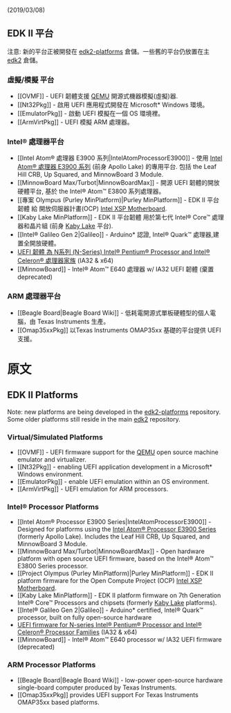 (2019/03/08)
 
## EDK II 平台

注意: 新的平台正被開發在 [edk2-platforms](https://github.com/tianocore/edk2-platforms) 倉儲。一些舊的平台仍放置在主 [edk2](https://github.com/tianocore/edk2) 倉儲。

### 虛擬/模擬 平台

* [[OVMF]] - UEFI 韌體支援 [QEMU](https://www.qemu.org/) 開源式機器模擬(虛擬)器.
* [[Nt32Pkg]] - 啟用 UEFI 應用程式開發在 Microsoft* Windows 環境。
* [[EmulatorPkg]] - 啟動 UEFI 模擬在一個 OS 環境裡。
* [[ArmVirtPkg]] - UEFI 模擬 ARM 處理器。

### Intel® 處理器平台

* [[Intel Atom® 處理器 E3900 系列|IntelAtomProcessorE3900]] - 使用 [Intel Atom® 處理器 E3900 系列](https://www.intel.com/content/www/us/en/embedded/products/apollo-lake/overview.html) (前身 Apollo Lake) 的專用平台. 包括 the Leaf Hill CRB, Up Squared, and MinnowBoard 3 Module.
* [[MinnowBoard Max/Turbot|MinnowBoardMax]] - 開源 UEFI 韌體的開放硬體平台, 基於 the Intel® Atom™ E3800 系列處理器。
* [[專案 Olympus (Purley MinPlatform)|Purley MinPlatform]] - EDK II 平台韌體 給 開放伺服器計畫(OCP) [Intel XSP Motherboard](http://www.opencompute.org/wiki/Server/ProjectOlympus#Project_Olympus_Server_Motherboards).
* [[Kaby Lake MinPlatform]] - EDK II 平台韌體 用於第七代 Intel® Core™ 處理器和晶片組 (前身 [Kaby Lake](https://ark.intel.com/products/codename/82879/Kaby-Lake) 平台).
* [[Intel® Galileo Gen 2|Galileo]] - Arduino* 認證,  Intel® Quark™ 處理器,建置全開放硬體。
* [UEFI 韌體 為 N系列 (N-Series) Intel® Pentium® Processor and Intel® Celeron® 處理器家族](https://firmware.intel.com/projects/braswell-uefi) (IA32 & x64)
* [[MinnowBoard]] - Intel® Atom™ E640 處理器 w/ IA32 UEFI 韌體 (棄置 deprecated)

### ARM 處理器平台

* [[Beagle Board|Beagle Board Wiki]] -  低耗電開源式單板硬體型的個人電腦，由 Texas Instruments 生產。
* [[Omap35xxPkg]] 以Texas Instruments OMAP35xx 基礎的平台提供 UEFI 支援。

# 原文
## EDK II Platforms

Note: new platforms are being developed in the [edk2-platforms](https://github.com/tianocore/edk2-platforms) repository. Some older platforms still reside in the main [edk2](https://github.com/tianocore/edk2) repository.

### Virtual/Simulated Platforms

* [[OVMF]] - UEFI firmware support for the [QEMU](https://www.qemu.org/) open source machine emulator and virtualizer.
* [[Nt32Pkg]] - enabling UEFI application development in a Microsoft* Windows environment.
* [[EmulatorPkg]] - enable UEFI emulation within an OS environment.
* [[ArmVirtPkg]] - UEFI emulation for ARM processors.

### Intel® Processor Platforms

* [[Intel Atom® Processor E3900 Series|IntelAtomProcessorE3900]] - Designed for platforms using the [Intel Atom® Processor E3900 Series](https://www.intel.com/content/www/us/en/embedded/products/apollo-lake/overview.html) (formerly Apollo Lake). Includes the Leaf Hill CRB, Up Squared, and MinnowBoard 3 Module.
* [[MinnowBoard Max/Turbot|MinnowBoardMax]] - Open hardware platform with open source UEFI firmware, based on the Intel® Atom™ E3800 Series processor.
* [[Project Olympus (Purley MinPlatform)|Purley MinPlatform]] - EDK II platform firmware for the Open Compute Project (OCP) [Intel XSP Motherboard](http://www.opencompute.org/wiki/Server/ProjectOlympus#Project_Olympus_Server_Motherboards).
* [[Kaby Lake MinPlatform]] - EDK II platform firmware on 7th Generation Intel® Core™ Processors and chipsets (formerly [Kaby Lake](https://ark.intel.com/products/codename/82879/Kaby-Lake) platforms).
* [[Intel® Galileo Gen 2|Galileo]] - Arduino* certified,  Intel® Quark™ processor, built on fully open-source hardware 
* [UEFI firmware for N-series Intel® Pentium® Processor and Intel® Celeron® Processor Families](https://firmware.intel.com/projects/braswell-uefi) (IA32 & x64)
* [[MinnowBoard]] - Intel® Atom™ E640 processor w/ IA32 UEFI firmware (deprecated)

### ARM Processor Platforms

* [[Beagle Board|Beagle Board Wiki]] -  low-power open-source hardware single-board computer produced by Texas Instruments.
* [[Omap35xxPkg]] provides UEFI support For Texas Instruments OMAP35xx based platforms.
